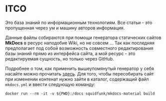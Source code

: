 # ITCO
Это база знаний по информационным технологиям. Все статьи - это пропущенная через ум и машину авторов информация. 

Данные файлы собираются при помощи генератора статических сайтов **MkDocs** в ресурс наподобие Wiki, но не совсем ... Так как последняя предполагает под собой возможность совместного редактирования базы знаний прямо из интерфейса сайта, а мой ресурс - это редактируемая сущность, но только через GitHub.

Подробнее о том, как применить вышеупомянутый генератор у себя насайте можно прочитать [здесь](https://habr.com/ru/company/rostelecom/blog/570098/). Для того, чтобы пересобирать сайт при изменении контенат нужно зайти в каталог, содержащий файл `mkdocs.yml` и ввести следующую команду:

```shell
docker run --rm -it -v ${PWD}:/docs squidfunk/mkdocs-material build
```